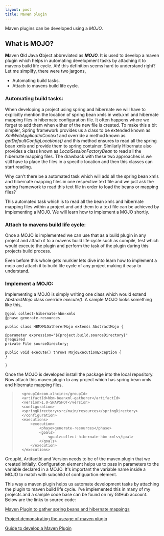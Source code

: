 ```yaml
---
layout: post
title: Maven plugin
---
```


Maven plugins can be developed using a _MOJO_.

## What is MOJO?

**M**aven **O**ld **J**ava **O**bject abbreviated as _**MOJO**_. It is used to develop a maven plugin which helps in automating development tasks by attaching it to mavens build life cycle. Ah! this definition seems hard to understand right? Let me simplify, there were two jargons,

* Automating build tasks.
* Attach to mavens build life cycle.

### Automating build tasks:

When developing a project using spring and hibernate we will have to explicitly mention the location of spring bean xmls in web.xml and hibernate mapping files in hibernate configuration file. It often happens where we forget to add them when either of the new file is created. To make this a bit simpler, Spring framework provides us a class to be extended known as _XmlWebApplicatioContext_ and override a method known as _getDefaultConfigLocations()_ and this method ensures to read all the spring bean xmls and provide them to spring container. Similarly Hibernate also provides a class known as _LocalSessionFactoryBean_ to read all the hibernate mapping files. The drawback with these two approaches is we still have to place the files in a specific location and then this classes can start reading.

Why can't there be a automated task which will add all the spring bean xmls and hibernate mapping files in one respective text file and we just ask the spring framework to read this text file in order to load the beans or mapping files?

This automated task which is to read all the bean xmls and hibernate mapping files within a project and add them to a text file can be achieved by implementing a MOJO. We will learn how to implement a MOJO shortly.

### Attach to mavens build life cycle:

Once a MOJO is implemented we can use that as a build plugin in any project and attach it to a mavens build life cycle such as compile, test which would execute the plugin and perform the task of the plugin during this projects build process. 

Even before this whole gets murkier lets dive into learn how to implement a mojo and attach it to build life cycle of any project making it easy to understand.

### Implement a MOJO:

Implementing a MOJO is simply writing one class which would extend _AbstractMojo_ class override _execute()_. A sample MOJO looks something like this,

>
	@goal collect-hibernate-hbm-xmls
	@phase generate-resources
>	
	public class HBMXMLGathererMojo extends AbstractMojo {
>
	@parameter expression="${project.build.sourceDirectory}"
	@required
	private File sourceDirectory;
>	
	public void execute() throws MojoExecutionException {
	}	
>
	}

Once the MOJO is developed install the package into the local repository. Now attach this maven plugin to any project which has spring bean xmls and hibernate mapping files.

>
> 		<groupId>com.xlncinc</groupId>
> 		<artifactId>hbm-beanxml-gatherer</artifactId>
> 		<version>1.0-SNAPSHOT</version>
> 		<configuration>
> 		<springDirectory>src/main/resources</springDirectory>
> 		</configuration>
> 		<executions>
> 			<execution>
> 				<phase>generate-resources</phase>
> 				<goals>
> 					<goal>collect-hibernate-hbm-xmls</goal>
> 				</goals>
> 			</execution>
> 		</executions>

GroupId, ArtifactId and Version needs to be of the maven plugin that we created initially. Configuration element helps us to pass in parameters to the variable declared in a MOJO. It's important the variable name inside a MOJO to match with subchild of configuartion element.

This way a maven plugin helps us automate development tasks by attaching the plugin to maven build life cycle. I've implemented this in many of my projects and a sample code base can be found on my GitHub account. Below are the links to source code:

[Maven Plugin to gather spring beans and hibernate mappings](https://github.com/PrashanthAmbure/hbm-beanxml-gatherer)

[Project demonstrating the useage of maven plugin](https://github.com/PrashanthAmbure/springhbm-gatherer-demo)

[Guide to develop a Maven Plugin](https://maven.apache.org/guides/plugin/guide-java-plugin-development.html)